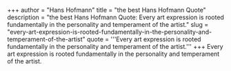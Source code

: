 +++
author = "Hans Hofmann"
title = "the best Hans Hofmann Quote"
description = "the best Hans Hofmann Quote: Every art expression is rooted fundamentally in the personality and temperament of the artist."
slug = "every-art-expression-is-rooted-fundamentally-in-the-personality-and-temperament-of-the-artist"
quote = '''Every art expression is rooted fundamentally in the personality and temperament of the artist.'''
+++
Every art expression is rooted fundamentally in the personality and temperament of the artist.
